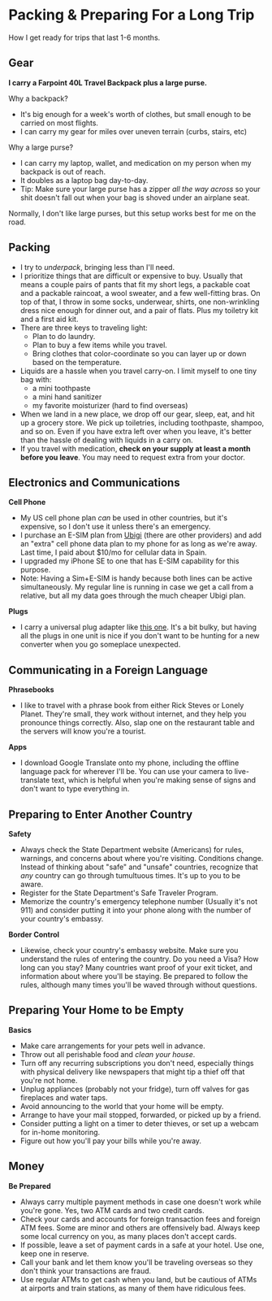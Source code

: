 # Packing & Preparing For a Long Trip

How I get ready for trips that last 1-6 months.

## Gear

 **I carry a Farpoint 40L Travel Backpack plus a large purse.**

Why a backpack?
- It's big enough for a week's worth of clothes, but small enough to be carried on most flights.
- I can carry my gear for miles over uneven terrain (curbs, stairs, etc)

Why a large purse?
- I can carry my laptop, wallet, and medication on my person when my backpack is out of reach.
- It doubles as a laptop bag day-to-day.
- Tip: Make sure your large purse has a zipper *all the way across* so your shit doesn't fall out when your bag is shoved under an airplane seat.

Normally, I don't like large purses, but this setup works best for me on the road.


## Packing

* I try to *underpack*, bringing less than I'll need.
* I prioritize things that are difficult or expensive to buy. Usually that means a couple pairs of pants that fit my short legs, a packable coat and a packable raincoat, a wool sweater, and a few well-fitting bras. On top of that, I throw in some socks, underwear, shirts, one non-wrinkling dress nice enough for dinner out, and a pair of flats. Plus my toiletry kit and a first aid kit.
* There are three keys to traveling light:
	* Plan to do laundry.
	* Plan to buy a few items while you travel.
	* Bring clothes that color-coordinate so you can layer up or down based on the temperature.
* Liquids are a hassle when you travel carry-on. I limit myself to one tiny bag with:
	* a mini toothpaste
	* a mini hand sanitizer
	* my favorite moisturizer (hard to find overseas)
* When we land in a new place, we drop off our gear, sleep, eat, and hit up a grocery store. We pick up toiletries, including toothpaste, shampoo, and so on. Even if you have extra left over when you leave, it's better than the hassle of dealing with liquids in a carry on.
* If you travel with medication, **check on your supply at least a month before you leave**. You may need to request extra from your doctor.

## Electronics and Communications

**Cell Phone**

* My US cell phone plan *can* be used in other countries, but it's expensive, so I don't use it unless there's an emergency.
* I purchase an E-SIM plan from [Ubigi](https://www.ubigi.com/) (there are other providers) and add an "extra" cell phone data plan to my phone for as long as we're away. Last time, I paid about $10/mo for cellular data in Spain.
* I upgraded my iPhone SE to one that has E-SIM capability for this purpose.
* Note: Having a Sim+E-SIM is handy because both lines can be active simultaneously. My regular line is running in case we get a call from a relative, but all my data goes through the much cheaper Ubigi plan.

**Plugs**

* I carry a universal plug adapter like [this one](https://www.amazon.com/EPICKA-Universal-Travel-Adapter-Power/dp/B078S3M2NX). It's a bit bulky, but having all the plugs in one unit is nice if you don't want to be hunting for a new converter when you go someplace unexpected.


## Communicating in a Foreign Language

**Phrasebooks**

* I like to travel with a phrase book from either Rick Steves or Lonely Planet. They're small, they work without internet, and they help you pronounce things correctly. Also, slap one on the restaurant table and the servers will know you're a tourist.

**Apps**

* I download Google Translate onto my phone, including the offline language pack for wherever I'll be. You can use your camera to live-translate text, which is helpful when you're making sense of signs and don't want to type everything in.


## Preparing to Enter Another Country

**Safety**

* Always check the State Department website (Americans) for rules, warnings, and concerns about where you're visiting. Conditions change. Instead of thinking about "safe" and "unsafe" countries, recognize that *any* country can go through tumultuous times. It's up to you to be aware.
* Register for the State Department's Safe Traveler Program.
* Memorize the country's emergency telephone number (Usually it's not 911) and consider putting it into your phone along with the number of your country's embassy.

**Border Control**
* Likewise, check your country's embassy website. Make sure you understand the rules of entering the country. Do you need a Visa? How long can you stay? Many countries want proof of your exit ticket, and information about where you'll be staying. Be prepared to follow the rules, although many times you'll be waved through without questions.


## Preparing Your Home to be Empty

**Basics**
* Make care arrangements for your pets well in advance.
* Throw out all perishable food and *clean your house*. 
* Turn off any recurring subscriptions you don't need, especially things with physical delivery like newspapers that might tip a thief off that you're not home.
* Unplug appliances (probably not your fridge), turn off valves for gas fireplaces and water taps.
* Avoid announcing to the world that your home will be empty.
* Arrange to have your mail stopped, forwarded, or picked up by a friend.
* Consider putting a light on a timer to deter thieves, or set up a webcam for in-home monitoring.
* Figure out how you'll pay your bills while you're away.

## Money

**Be Prepared**
* Always carry multiple payment methods in case one doesn't work while you're gone. Yes, two ATM cards and two credit cards.
* Check your cards and accounts for foreign transaction fees and foreign ATM fees. Some are minor and others are offensively bad. Always keep some local currency on you, as many places don't accept cards.
* If possible, leave a set of payment cards in a safe at your hotel. Use one, keep one in reserve.
* Call your bank and let them know you'll be traveling overseas so they don't think your transactions are fraud.
* Use regular ATMs to get cash when you land, but be cautious of ATMs at airports and train stations, as many of them have ridiculous fees.

